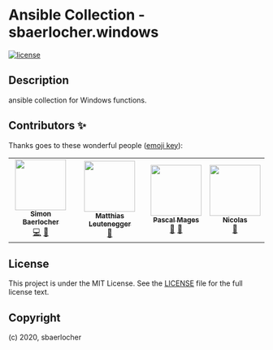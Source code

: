 # Ansible Collection - sbaerlocher.windows

[![license](https://img.shields.io/github/license/mashape/apistatus.svg?style=popout-square)](https://sbaerlo.ch/licence)

## Description

ansible collection for Windows functions.

## Contributors ✨

Thanks goes to these wonderful people ([emoji key](https://allcontributors.org/docs/en/emoji-key)):

<!-- ALL-CONTRIBUTORS-LIST:START - Do not remove or modify this section -->
<!-- prettier-ignore-start -->
<!-- markdownlint-disable -->
<table>
  <tr>
    <td align="center"><a href="https://sbaerlocher.ch"><img src="https://avatars1.githubusercontent.com/u/4160387?v=4" width="100px;" alt=""/><br /><sub><b>Simon Baerlocher</b></sub></a><br /><a href="https://github.com/sbaerlocher/ansible.windows/commits?author=sbaerlocher" title="Code">💻</a> <a href="https://github.com/sbaerlocher/ansible.windows/commits?author=sbaerlocher" title="Documentation">📖</a></td>
    <td align="center"><a href="https://github.com/mleutenegger"><img src="https://avatars2.githubusercontent.com/u/1339379?v=4" width="100px;" alt=""/><br /><sub><b>Matthias Leutenegger</b></sub></a><br /><a href="https://github.com/sbaerlocher/ansible.windows/pulls?q=is%3Apr+reviewed-by%3Amleutenegger" title="Reviewed Pull Requests">👀</a></td>
    <td align="center"><a href="http://www.itigo.ch"><img src="https://avatars0.githubusercontent.com/u/1763127?v=4" width="100px;" alt=""/><br /><sub><b>Pascal Mages</b></sub></a><br /><a href="https://github.com/sbaerlocher/ansible.windows/pulls?q=is%3Apr+reviewed-by%3AFreeMinded" title="Reviewed Pull Requests">👀</a> <a href="https://github.com/sbaerlocher/ansible.windows/commits?author=FreeMinded" title="Documentation">📖</a></td>
    <td align="center"><a href="https://github.com/ndum"><img src="https://avatars1.githubusercontent.com/u/18392323?v=4" width="100px;" alt=""/><br /><sub><b>Nicolas</b></sub></a><br /><a href="https://github.com/sbaerlocher/ansible.windows/pulls?q=is%3Apr+reviewed-by%3Andum" title="Reviewed Pull Requests">👀</a></td>
  </tr>
</table>

<!-- markdownlint-enable -->
<!-- prettier-ignore-end -->

<!-- ALL-CONTRIBUTORS-LIST:END -->

## License

<!-- markdownlint-disable -->

This project is under the MIT License. See the [LICENSE](https://sbaerlo.ch/licence) file for the full license text.

<!-- markdownlint-enable -->

## Copyright

(c) 2020, sbaerlocher
